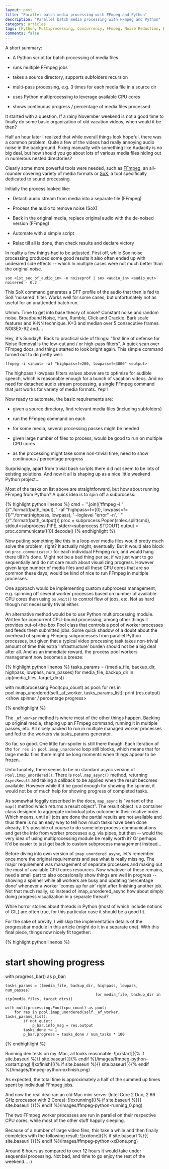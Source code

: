 ```yaml
---
layout: post
title: "Parallel batch media processing with FFmpeg and Python"
description: "Parallel batch media processing with FFmpeg and Python"
category: articles
tags: [Python, Multiprocessing, Concurrency, FFmpeg, Noise Reduction, Batch Multimedia Processing]
comments: false
---
```


A short summary:

* A Python script for batch processing of media files

* runs multiple FFmpeg jobs

* takes a source directory, supports subfolders recursion

* multi-pass processing, e.g. 3 times for each media file in a source dir

* uses Python multiprocessing to leverage available CPU cores

* shows continuous progress / percentage of media files processed


It started with a question. If a rainy November weekend is not a good time to finally do some basic organization of old vacation videos, when would it be then?

Half an hour later I realized that while overall things look hopeful, there was a common problem. Quite a few of the videos had really annoying audio noise in the background. Fixing manually with something like Audacity is no big deal, but how should you go about lots of various media files hiding out in numerous nested directories?

Clearly some more powerful tools were needed, such as [FFmpeg](http://ffmpeg.org/), an all-rounder covering variety of media formats or [SoX](http://sox.sourceforge.net/), a tool specifically dedicated to sound processing.

Initially the process looked like:

* Detach audio stream from media into a separate file (FFmpeg)

* Process the audio to remove noise (SoX)

* Back in the original media, replace original audio with the de-noised version (FFmpeg)

* Automate with a simple script

* Relax till all is done, then check results and declare victory


In reality a few things had to be adjusted. First off, while Sox noise processing produced some good results it also often ended up with undesired side effects -- which In multiple cases were not much better than the original noise.

````
sox <1st_sec_of_audio_in> -n noiseprof | sox <audio_in> <audio_out> noisered - 0.2
````

This SoX command generates a DFT profile of the audio that then is fed to SoX 'noisered' filter. Works well for some cases, but unfortunately not as useful for an unattended batch run.

Uhmm. Time to get into base theory of noise? Constant noise and random noise. Broadband Noise, Hum, Rumble, Click and Crackle. Bark scale features and K-NN technique. K=3 and median over 5 consecutive frames.  NOISEX-92 and....

Hey, it's Sunday!!! Back to practical side of things: "first line of defense for Noise Removal is the low-cut and / or high-pass filters". A quick scan over FFmpeg docs, and things started to look bright again. This simple command turned out to do pretty well:

````
ffmpeg -i <input> -af "highpass=f=200, lowpass=f=3000" <output>
````

The highpass / lowpass filters values above are to optimize for audible speech, which is reasonable enough for a bunch of vacation videos. And no need for detached audio stream processing, a single FFmpeg command that just works for variety of media formats. Yep!!

Now ready to automate, the basic requirements are:

* given a source directory, find relevant media files (including subfolders)

* run the FFmpeg command on each

* for some media, several processing passes might be needed

* given large number of files to process, would be good to run on multiple CPU cores

* as the processing might take some non-trivial time, need to show continuous / percentage progress

Surprisingly, apart from trivial bash scripts there did not seem to be lots of existing solutions. And now it all is shaping up as a nice little weekend Python project...

Most of the tasks on list above are straightforward, but how about running FFmpeg from Python? A quick idea is to spin off a subprocess:

{% highlight python linenos %}
cmd = ''.join(('ffmpeg -i "{}"'.format(fpath_input),
                  ' -af "highpass=f={0}, lowpass=f={1}"'.format(highpass, lowpass),
                  ' -loglevel "error" -n',
                  ' "{}"'.format(fpath_output)))
proc = subprocess.Popen(shlex.split(cmd), stdout=subprocess.PIPE, stderr=subprocess.STDOUT)
output = proc.communicate()[0].decode()
{% endhighlight %}

Now putting something like this in a loop over media files would pretty much solve the problem, right? It actually might, eventually. But it would also block on ```proc.communicate()``` for each individual FFmpeg run, and would hang there till it's done. Might not be a bad thing per se, if we just want to go sequentially and do not care much about visualizing progress. However given large number of media files and all these CPU cores that are so common these days, would be kind of nice to run FFmpeg in multiple processes.

One approach would be implementing custom subprocess management, e.g. spinning off several worker processes based on number of available CPU cores then using ```os.wait()``` to control flow of jobs, etc. Not as hard though not necessarily trivial either.

An alternative method would be to use Python multiprocessing module. Written for concurrent CPU-bound processing, among other things it provides out-of-the-box Pool class that controls a pool of worker processes and feeds them submitted jobs. Some quick shadow of a doubt about the overhead of spinning FFmpeg subprocesses from parallel Python processes, but given that a typical video processing task takes non-trivial amount of time this extra 'infrastructure' burden should not be a big deal after all. And as an immediate reward, the process pool workers management now becomes a breeze:

{% highlight python linenos %}
tasks_params = ((media_file, backup_dir, highpass, lowpass, num_passes)
                                            for media_file, backup_dir in zip(media_files, target_dirs))

with multiprocessing.Pool(cpu_count) as pool:
    for res in pool.imap_unordered(self._af_worker, tasks_params_list):
        print (res.output)
        <show spinner / percentage progress>

{% endhighlight %}


The ```_af_worker``` method is where most of the other things happen. Backing up original media, shaping up an FFmpeg command, running it in multiple passes, etc. All nicely packed to run in multiple managed worker processes and fed to the workers via tasks_params generator.

So far, so good. One little fun-spoiler is still there though. Each iteration of the ```for res in pool.imap_unordered``` loop still blocks, which means that for large media files there might be long moments when things appear to be frozen.

Unfortunately, there seems to be no standard async version of ```Pool.imap_unordered()```. There is ```Pool.map_async()``` method, returning ```AsyncResult``` and taking a callback to be applied when the result becomes available. However while it'd be good enough for showing the spinner, it would not be of much help for showing progress of completed tasks.

As somewhat  foggily described in the docs, ```map_async``` is "variant of the ```map()``` method which returns a result object". The result object is a container class designed to aggregate individual jobs outcome in their relative order. Which means, until all jobs are done the partial results are not  available and thus there is no an easy way to tell how much tasks have been done already. It's possible of course to do some interprocess communications and get the info from worker processes e.g. via pipes, but then -- would the very idea of using multiprocessing module be really worth it? Or perhaps it'd be easier to just get back to custom subprocess management instead...

Before diving into own version of ```imap_unordered_async```, let's remember once more the original requirements and see what is really missing. The major requirement was management of separate processes and making out the most of available CPU cores resources. Now whatever of these remains, need a small part to also occasionally show things are well in progress -- showing a spinner while all workers are busy and updating 'percentage done' whenever a worker 'comes up for air' right after finishing another job. Not that much really, so instead of imap_unordered_async how about simply doing progress visualization in a separate thread?

While horror stories about threads in Python (most of which include notions of GIL) are often true, for this particular case it should be a good fit.

For the sake of brevity, I will skip the implementation details of the progressbar module in this article (might do it in a separate one). With this final piece, things now nicely fit together:

{% highlight python linenos %}
# start showing progress
with progress_bar() as p_bar:

    tasks_params = ((media_file, backup_dir, highpass, lowpass, num_passes)
                                            for media_file, backup_dir in zip(media_files, target_dirs))

    with multiprocessing.Pool(cpu_count) as pool:
        for res in pool.imap_unordered(self._af_worker, tasks_params_list):
            if not quiet:
                p_bar.info_msg = res.output
            tasks_done += 1
            p_bar.progress = tasks_done / num_tasks * 100
{% endhighlight %}


Running dev tests on my iMac, all looks reasonable:
![xxstart]({% if site.baseurl %}{{ site.baseurl }}{% endif %}/images/ffmpeg-python-xxstart.png)
![xxfinish]({% if site.baseurl %}{{ site.baseurl }}{% endif %}/images/ffmpeg-python-xxfinish.png)

As expected, the total time is approximately a half of the summed up times spent by individual FFmpeg jobs.

And now the real deal ran an old Mac mini server (Intel Core 2 Duo, 2.66 GHz processor with  2 Cores):
![xxrunning]({% if site.baseurl %}{{ site.baseurl }}{% endif %}/images/ffmpeg-python-running_0.png)

The two FFmpeg worker processes are run in parallel on their respective CPU cores, while most of the other stuff happily sleeping.

Because of a number of large video files, this take a while and then finally completes with the following result:
![xxdone]({% if site.baseurl %}{{ site.baseurl }}{% endif %}/images/ffmpeg-python-xxDone.png)

Around 6 hours as compared to over 12 hours it would take under sequential processing. Not bad, and time to go enjoy the rest of the weekend... :)
